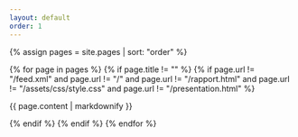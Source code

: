 ```yaml
---
layout: default
order: 1
---
```


{% assign pages = site.pages | sort: "order" %}

{% for page in pages %}
 {% if page.title != "" %}
  {% if page.url != "/feed.xml" and  page.url != "/" and page.url != "/rapport.html" and page.url != "/assets/css/style.css" and page.url != "/presentation.html"   %}

{{ page.content | markdownify }}

  {% endif %}
 {% endif %}
{% endfor %}
 